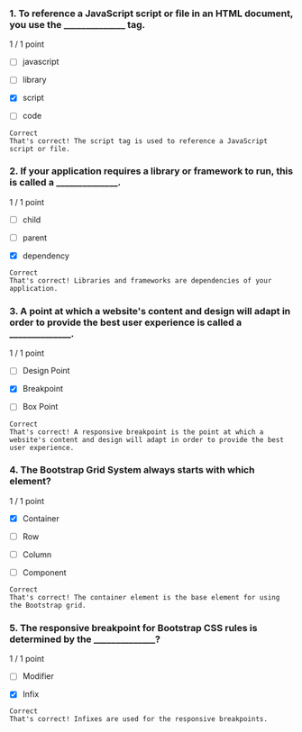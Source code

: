 ### 1. To reference a JavaScript script or file in an HTML document, you use the ______________ tag.

1 / 1 point

- [ ] javascript


- [ ] library


- [x] script


- [ ] code
```
Correct
That's correct! The script tag is used to reference a JavaScript script or file.
```
### 2. If your application requires a library or framework to run, this is called a ______________.

1 / 1 point

- [ ] child


- [ ] parent


- [x] dependency
```
Correct
That's correct! Libraries and frameworks are dependencies of your application.
```
### 3. A point at which a website's content and design will adapt in order to provide the best user experience is called a ______________.

1 / 1 point

- [ ] Design Point


- [x] Breakpoint


- [ ] Box Point
```
Correct
That's correct! A responsive breakpoint is the point at which a website's content and design will adapt in order to provide the best user experience.
```
### 4. The Bootstrap Grid System always starts with which element?

1 / 1 point

- [x] Container


- [ ] Row


- [ ] Column


- [ ] Component
```
Correct
That's correct! The container element is the base element for using the Bootstrap grid.
```
### 5. The responsive breakpoint for Bootstrap CSS rules is determined by the ______________?

1 / 1 point

- [ ] Modifier


- [x] Infix
```
Correct
That's correct! Infixes are used for the responsive breakpoints. 
```